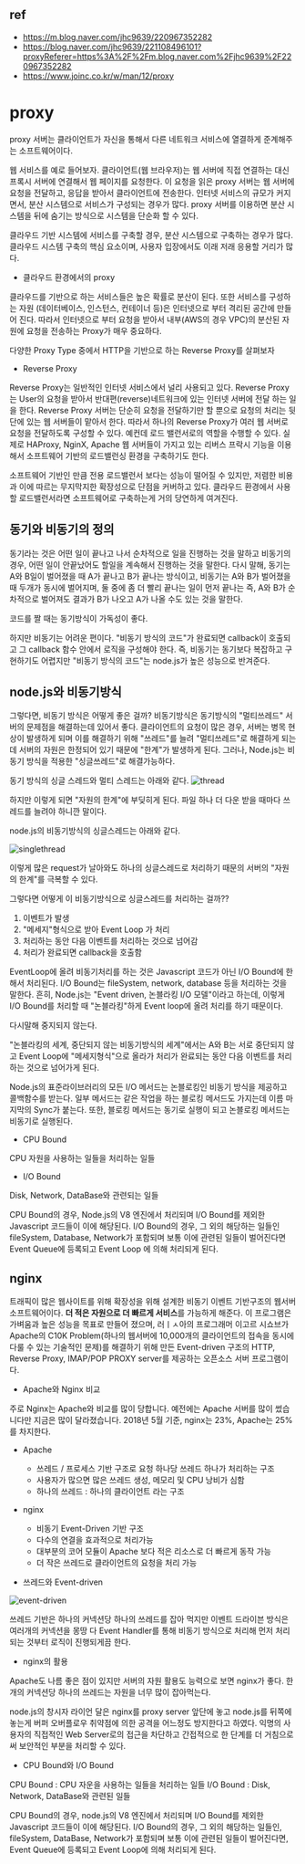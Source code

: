## ref
- https://m.blog.naver.com/jhc9639/220967352282
- https://blog.naver.com/jhc9639/221108496101?proxyReferer=https%3A%2F%2Fm.blog.naver.com%2Fjhc9639%2F220967352282
- https://www.joinc.co.kr/w/man/12/proxy

# proxy

proxy 서버는 클라이언트가 자신을 통해서 다른 네트워크 서비스에 열결하게 준계해주는 소프트웨어이다.

웹 서비스를 예로 들어보자. 클라이언트(웹 브라우저)는 웹 서버에 직접 연결하는 대신 프록시 서버에 연결해서 웹 페이지를 요청한다. 이 요청을 읽은 proxy 서버는 웹 서버에 요청을 전달하고, 응답을 받아서 클라이언트에 전송한다. 인터넷 서비스의 규모가 커지면서, 분산 시스템으로 서비스가 구성되는 경우가 많다. proxy 서버를 이용하면 분산 시스템을 뒤에 숨기는 방식으로 시스템을 단순화 할 수 있다.

클라우드 기반 시스템에 서비스를 구축할 경우, 분산 시스템으로 구축하는 경우가 많다. 클라우드 시스템 구축의 핵심 요소이며,  사용자 입장에서도 이래 저래 응용할 거리가 많다.

- 클라우드 환경에서의 proxy

클라우드를 기반으로 하는 서비스들은 높은 확률로 분산이 된다.  또한 서비스를 구성하는 자원 (데이터베이스, 인스턴스, 컨테이너 등)은 인터넷으로 부터 격리된 공간에 만들어 진다. 따라서 인터넷으로 부터 요청을 받아서 내부(AWS의 경우 VPC)의 분산된 자원에 요청을 전송하는 Proxy가 매우 중요하다.

다양한 Proxy Type 중에서 HTTP을 기반으로 하는 Reverse Proxy를 살펴보자

- Reverse Proxy

Reverse Proxy는 일반적인 인터넷 서비스에서 널리 사용되고 있다. Reverse Proxy는 User의 요청을 받아서 반대편(reverse)네트워크에 있는 인터넷 서버에 전달 하는 일을 한다. Reverse Proxy 서버는 단순히 요청을 전달하기만 할 뿐으로 요청의 처리는 뒷단에 있는 웹 서버들이 맡아서 한다. 따라서 하나의 Reverse Proxy가 여러 웹 서버로 요청을 전달하도록 구성할 수 있다. 예컨데 로드 밸런서로의 역할을 수행할 수 있다. 실제로 HAProxy, NginX, Apache 웹 서버들이 가지고 있는 리버스 프락시 기능을 이용해서 소프트웨어 기반의 로드밸런싱 환경을 구축하기도 한다.

소프트웨어 기반인 만큼 전용 로드밸런서 보다는 성능이 떨어질 수 있지만, 저렴한 비용과 이에 따르는 무지막지한 확장성으로 단점을 커버하고 있다. 클라우드 환경에서 사용할 로드밸런서라면 소프트웨어로 구축하는게 거의 당연하게 여겨진다.

## 동기와 비동기의 정의

동기라는 것은 어떤 일이 끝나고 나서 순차적으로 일을 진행하는 것을 말하고 비동기의 경우, 어떤 일이 안끝났어도 할일을 계속해서 진행하는 것을 말한다.
다시 말해, 동기는 A와 B일이 벌어졌을 때 A가 끝나고 B가 끝나는 방식이고, 비동기는 A와 B가 벌어졌을때 두개가 동시에 벌어지며, 둘 중에 좀 더 빨리 끝나는 일이 먼저 끝나는 즉, A와 B가 순차적으로 벌어져도 결과가 B가 나오고 A가 나올 수도 있는 것을 말한다.

코드를 짤 때는 동기방식이 가독성이 좋다.

하지만 비동기는 어려운 편이다. "비동기 방식의 코드"가 완료되면 callback이 호출되고 그 callback 함수 안에서 로직을 구성해야 한다. 즉, 비동기는 동기보다 복잡하고 구현하기도 어렵지만 "비동기 방식의 코드"는 node.js가 높은 성능으로 반겨준다.

## node.js와 비동기방식

그렇다면, 비동기 방식은 어떻게 좋은 걸까?
비동기방식은 동기방식의 "멀티쓰레드" 서버의 문제점을 해결하는데 있어서 좋다. 클라이언트의 요청이 많은 경우, 서버는 병목 현상이 발생하게 되며 이를 해결하기 위해 "쓰레드"를 늘려 "멀티쓰레드"로 해결하게 되는데 서버의 자원은 한정되어 있기 때문에 "한계"가 발생하게 된다. 그러나, Node.js는 비동기 방식을 적용한 "싱글쓰레드"로 해결가능하다.

동기 방식의 싱글 스레드와 멀티 스레드는 아래와 같다.
![thread](./imgs/thread.png)

하지만 이렇게 되면 "자원의 한계"에 부딪히게 된다. 파일 하나 더 다운 받을 때마다 쓰레드를 늘려야 하니깐 말이다.

node.js의 비동기방식의 싱글스레드는 아래와 같다.

![singlethread](./imgs/singlethread.png)

이렇게 많은 request가 날아와도 하나의 싱글스레드로 처리하기 때문의 서버의 "자원의 한계"를 극복할 수 있다.

그렇다면 어떻게 이 비동기방식으로 싱글스레드를 처리하는 걸까??

1. 이벤트가 발생
2. "메세지"형식으로 받아 Event Loop 가 처리
3. 처리하는 동안 다음 이벤트를 처리하는 것으로 넘어감
4. 처리가 완료되면 callback을 호출함

EventLoop에 올려 비동기처리를 하는 것은 Javascript 코드가 아닌 I/O Bound에 한해서 처리된다. I/O Bound는 fileSystem, network, database 등을 처리하는 것을 말한다. 흔히, Node.js는 "Event driven, 논블라킹 I/O 모델"이라고 하는데, 이렇게 I/O Bound를 처리할 때 "논블라킹"하게 Event loop에 올려 처리를 하기 때문이다.

다시말해 중지되지 않는다.

"논블라킹의 세계, 중단되지 않는 비동기방식의 세계"에서는 A와 B는 서로 중단되지 않고 Event Loop에 "메세지형식"으로 올라가 처리가 완료되는 동안 다음 이벤트를 처리하는 것으로 넘어가게 된다.

Node.js의 표준라이브러리의 모든 I/O 메서드는 논블로킹인 비동기 방식을 제공하고 콜백함수를 받는다. 일부 메서드는 같은 작업을 하는 블로킹 메서드도 가지는데 이름 마지막의 Sync가 붙는다. 또한, 블로킹 메서드는 동기로 실행이 되고 논블로킹 메서드는 비동기로 실행된다.

- CPU Bound

CPU 자원을 사용하는 일들을 처리하는 일들

- I/O Bound

Disk, Network, DataBase와 관련되는 일들

CPU Bound의 경우, Node.js의 V8 엔진에서 처리되며 I/O Bound를 제외한 Javascript 코드들이 이에 해당된다. I/O Bound의 경우, 그 외의 해당하는 일들인 fileSystem, Database, Network가 포함되며 보통 이에 관련된 일들이 벌어진다면 Event Queue에 등록되고 Event Loop 에 의해 처리되게 된다.




## nginx

트래픽이 많은 웹사이트를 위해 확장성을 위해 설계한 비동기 이벤트 기반구조의 웹서버 소프트웨어이다. **더 적은 자원으로 더 빠르게 서비스**를 가능하게 해준다. 이 프로그램은 가벼움과 높은 성능을 목표로 만들어 졌으며, 러ㅣㅅ아의 프로그래머 이고르 시쇼브가 Apache의 C10K Problem(하나의 웹서버에 10,000개의 클라이언트의 접속을 동시에 다룰 수 있는 기술적인 문제)를 해결하기 위해 만든 Event-driven 구조의 HTTP, Reverse Proxy, IMAP/POP PROXY server를 제공하는 오픈소스 서버 프로그램이다.

- Apache와 Nginx 비교

주로 Nginx는 Apache와 비교를 많이 당합니다. 예전에는 Apache 서버를 많이 썼습니다만 지금은 많이 달라졌습니다. 2018년 5월 기준, nginx는 23%, Apache는 25%를 차지한다.

- Apache
  - 쓰레드 / 프로세스 기반 구조로 요청 하나당 쓰레드 하나가 처리하는 구조
  - 사용자가 많으면 많은 쓰레드 생성, 메모리 및 CPU 낭비가 심함
  - 하나의 쓰레드 : 하나의 클라이언트 라는 구조

- nginx
  - 비동기 Event-Driven 기반 구조
  - 다수의 연결을 효과적으로 처리가능
  - 대부분의 코어 모듈이 Apache 보다 적은 리소스로 더 빠르게 동작 가능
  - 더 작은 쓰레드로 클라이언트의 요청을 처리 가능

- 쓰레드와 Event-driven

![event-driven](./imgs/event-driven.png)

쓰레드 기반은 하나의 커넥션당 하나의 쓰레드를 잡아 먹지만 이벤트 드라이븐 방식은 여러개의 커넥션을 몽땅 다 Event Handler를 통해 비동기 방식으로 처리해 먼저 처리되는 것부터 로직이 진행되게끔 한다.

- nginx의 활용

Apache도 나름 좋은 점이 있지만 서버의 자원 활용도 능력으로 보면 nginx가 좋다. 한 개의 커넥션당 하나의 쓰레드는 자원을 너무 많이 잡아먹는다. 

node.js의 창시자 라이언 달은 nginx를 proxy server 앞단에 놓고 node.js를 뒤쪽에 놓는게 버퍼 오버플로우 취약점에 의한 공격을 어느정도 방지한다고 하였다. 익명의 사용자의 직접적인 Web Server로의 접근을 차단하고 간접적으로 한 단계를 더 거침으로써 보안적인 부분을 처리할 수 있다.
- CPU Bound와 I/O Bound 

CPU Bound : CPU 자운을 사용하는 일들을 처리하는 일들
I/O Bound : Disk, Network, DataBase와 관련된 일들

CPU Bound의 경우, node.js의 V8 엔진에서 처리되며 I/O Bound를 제외한 Javascript 코드들이 이에 해당된다. I/O Bound의 경우, 그 외의 해당하는 일들인,  fileSystem, DataBase, Network가 포함되며 보통 이에 관련된 일들이 벌어진다면, Event Queue에 등록되고 Event Loop에 의해 처리되게 된다.

